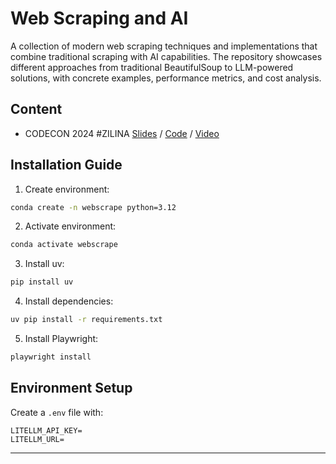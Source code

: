 # Web Scraping and AI

A collection of modern web scraping techniques and implementations that combine traditional scraping with AI capabilities. The repository showcases different approaches from traditional BeautifulSoup to LLM-powered solutions, with concrete examples, performance metrics, and cost analysis.

## Content

- CODECON 2024 #ZILINA  [Slides](/slides/CODECON%202024%20AI%20Scraping.pdf) / [Code](/src/webscrape_examples.ipynb) / [Video](https://www.youtube.com/watch?v=fhTsBuzMmVI)

## Installation Guide

1. Create environment:
```bash
conda create -n webscrape python=3.12
```

2. Activate environment:
```bash
conda activate webscrape
```

3. Install uv:
```bash
pip install uv
```

4. Install dependencies:
```bash
uv pip install -r requirements.txt
```

5. Install Playwright:
```bash
playwright install
```

## Environment Setup

Create a `.env` file with:
```plaintext
LITELLM_API_KEY=
LITELLM_URL=
```

---
